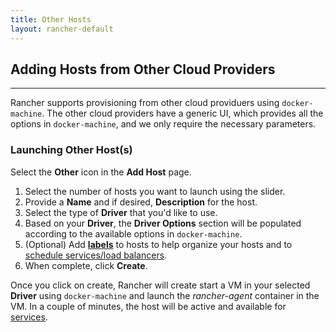 ```yaml
---
title: Other Hosts 
layout: rancher-default
---
```


## Adding Hosts from Other Cloud Providers
---

Rancher supports provisioning from other cloud providuers using `docker-machine`. The other cloud providers have a generic UI, which provides all the options in `docker-machine`, and we only require the necessary parameters.

### Launching Other Host(s) 

Select the **Other** icon in the **Add Host** page. 

1. Select the number of hosts you want to launch using the slider.
2. Provide a **Name** and if desired, **Description** for the host.
3. Select the type of **Driver** that you'd like to use. 
4. Based on your **Driver**, the **Driver Options** section will be populated according to the available options in `docker-machine`. 
5. (Optional) Add **[labels]({{site.baseurl}}/rancher/rancher-ui/infrastructure/hosts/#labels)** to hosts to help organize your hosts and to [schedule services/load balancers]({{site.baseurl}}/rancher/rancher-ui/scheduling/).
6. When complete, click **Create**. 

Once you click on create, Rancher will create start a VM in your selected **Driver** using `docker-machine` and launch the _rancher-agent_ container in the VM. In a couple of minutes, the host will be active and available for [services]({{site.baseurl}}/rancher/rancher-ui/applications/stacks/adding-services/).
